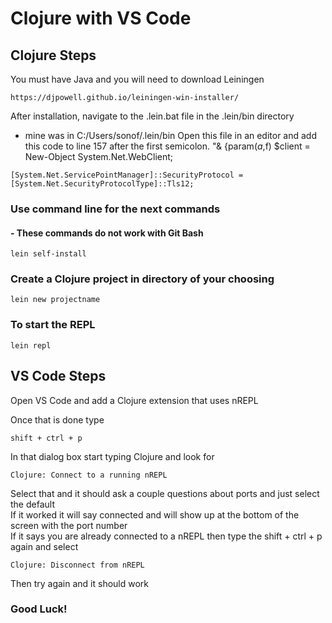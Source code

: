 # Clojure with VS Code

## Clojure Steps
You must have Java and you will need to download Leiningen
```
https://djpowell.github.io/leiningen-win-installer/
```
After installation, navigate to the .lein.bat file in the .lein/bin directory
- mine was in C:/Users/sonof/.lein/bin
Open this file in an editor and add this code to line 157 after the first 
semicolon. "& {param($a,$f) $client = New-Object System.Net.WebClient;
```
[System.Net.ServicePointManager]::SecurityProtocol = 
[System.Net.SecurityProtocolType]::Tls12;
```
### Use command line for the next commands
#### - These commands do not work with Git Bash
```
lein self-install
```
### Create a Clojure project in directory of your choosing
```
lein new projectname
```
### To start the REPL
```
lein repl
```
## VS Code Steps
Open VS Code and add a Clojure extension that uses nREPL

Once that is done type 
```
shift + ctrl + p
```
In that dialog box start typing Clojure and look for 
```
Clojure: Connect to a running nREPL
```
Select that and it should ask a couple questions about ports and just select 
the default  
If it worked it will say connected and will show up at the bottom of the 
screen with the port number  
If it says you are already connected to a nREPL then type the shift + ctrl + p 
again and select 
```
Clojure: Disconnect from nREPL
```
Then try again and it should work  
### Good Luck!
